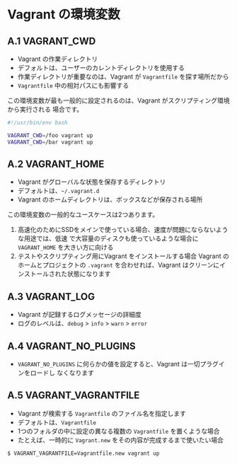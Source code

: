 # Vagrant の環境変数

## A.1 VAGRANT_CWD

- Vagrant の作業ディレクトリ
- デフォルトは、ユーザーのカレントディレクトリを使用する
- 作業ディレクトリが重要なのは、Vagrant が `Vagrantfile` を探す場所だから
- `Vagrantfile` 中の相対パスにも影響する

この環境変数が最も一般的に設定されるのは、Vagrant がスクリプティング環境から実行される
場合です。

```sh
#!/usr/bin/env bash

VAGRANT_CWD=/foo vagrant up
VAGRANT_CWD=/bar vagrant up
```

## A.2 VAGRANT_HOME

- Vagrant がグローバルな状態を保存するディレクトリ
- デフォルトは、`~/.vagrant.d`
- Vagrant のホームディレクトリは、ボックスなどが保存される場所

この環境変数の一般的なユースケースは2つあります。

1. 高速化のためにSSDをメインで使っている場合、速度が問題にならないような用途では、低速
   で大容量のディスクも使っているような場合に `VAGRANT_HOME` を大きい方に向ける
2. テストやスクリプティング用にVagrant をインストールする場合
   Vagrant のホームとプロジェクトの `.vagrant` を合わせれば、Vagrant はクリーンにイ
   ンストールされた状態になります


## A.3 VAGRANT_LOG

- Vagrant が記録するログメッセージの詳細度
- ログのレベルは、`debug` > `info` > `warn` > `error`


## A.4 VAGRANT_NO_PLUGINS

- `VAGRANT_NO_PLUGINS` に何らかの値を設定すると、Vagrant は一切プラグインをロードし
  なくなります


## A.5 VAGRANT_VAGRANTFILE

- Vagrant が検索する `Vagrantfile` のファイル名を指定します
- デフォルトは、`Vagrantfile`
- 1つのフォルダの中に設定の異なる複数の `Vagrantfile` を置くような場合
- たとえば、一時的に `Vagrant.new` をその内容が完成するまで使いたい場合

```sh
$ VAGRANT_VAGRANTFILE=Vagrantfile.new vagrant up
```
